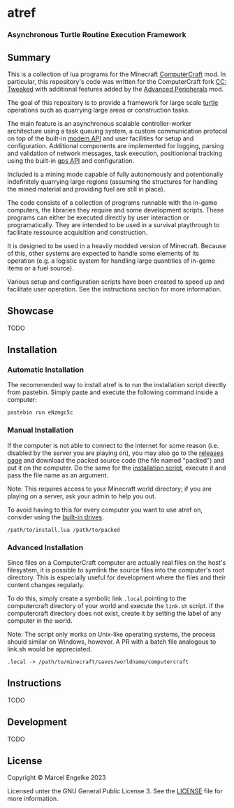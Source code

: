 # atref
### Asynchronous Turtle Routine Execution Framework

## Summary
This is a collection of lua programs for the Minecraft [ComputerCraft](https://www.computercraft.info/) mod.
In particular, this repository's code was written for the ComputerCraft fork [CC: Tweaked](https://computercraft.cc/)
with additional features added by the [Advanced Peripherals](https://docs.intelligence-modding.de/) mod.

The goal of this repository is to provide a framework for large scale [turtle](https://www.computercraft.info/wiki/Turtle) operations such as quarrying large areas or construction tasks.

The main feature is an asynchronous scalable controller-worker architecture using a task queuing system,
a custom communication protocol on top of the built-in [modem API](https://tweaked.cc/peripheral/modem.html)
and user facilities for setup and configuration.
Additional components are implemented for logging,
parsing and validation of network messages,
task execution,
positionional tracking using the built-in [gps API](https://tweaked.cc/module/gps.html)
and configuration.

<!-- TODO document this -->
Included is a mining mode capable of fully autonomously and potentionally indefinitely quarrying large regions
(assuming the structures for handling the mined material and providing fuel are still in place).

The code consists of a collection of programs runnable with the in-game computers,
the libraries they require and some development scripts.
These programs can either be executed directly by user interaction or programatically.
They are intended to be used in a survival playthrough to facilitate ressource acquisition and construction.

It is designed to be used in a heavily modded version of Minecraft. Because of this, other systems are expected to handle some elements of its operation (e.g. a logistic system for handling large quantities of in-game items or a fuel source).

<!-- TODO create user instructions -->
Various setup and configuration scripts have been created to speed up and facilitate user operation. See the instructions section for more information.

## Showcase
TODO

## Installation
### Automatic Installation
The recommended way to install atref is to run the installation script directly from pastebin. Simply paste and execute the following command inside a computer:
```
pastebin run eNzmgc5c
```

### Manual Installation
If the computer is not able to connect to the internet for some reason (i.e. disabled by the server you are playing on), you may also go to the [releases page](https://github.com/marcel-engelke/atref/releases/tag/master) and download the packed source code (the file named "packed") and put it on the computer. Do the same for the [installation script](install.lua), execute it and pass the file name as an argument.

Note: This requires access to your Minecraft world directory; if you are playing on a server, ask your admin to help you out.

To avoid having to this for every computer you want to use atref on, consider using the [built-in drives](https://tweaked.cc/peripheral/drive.html).
```
/path/to/install.lua /path/to/packed
```

### Advanced Installation
Since files on a ComputerCraft computer are actually real files on the host's filesystem, it is possible to symlink the source files into the computer's root directory. This is especially useful for development where the files and their content changes regularly.

To do this, simply create a symbolic link `.local` pointing to the computercraft directory of your world and execute the `link.sh` script. If the computercraft directory does not exist, create it by setting the label of any computer in the world.

Note: The script only works on Unix-like operating systems, the process should similar on Windows, however. A PR with a batch file analogous to link.sh would be appreciated.
```
.local -> /path/to/minecraft/saves/worldname/computercraft
```

## Instructions
TODO

## Development
TODO

## License
Copyright © Marcel Engelke 2023

Licensed unter the GNU General Public License 3. See the [LICENSE](./LICENSE) file for more information.
